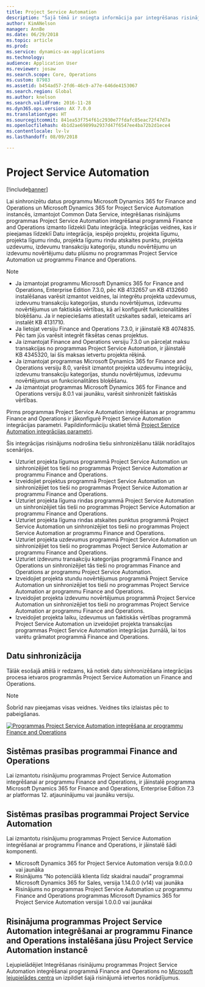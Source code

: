 ```yaml
---
title: Project Service Automation
description: "Šajā tēmā ir sniegta informācija par integrēšanas risinājumu programmas Project Service Automation integrēšanai programmā Finance and Operations. Lai sinhronizētu datus programmu Microsoft Dynamics 365 for Finance and Operations un Microsoft Dynamics 365 for Project Service Automation instancēs, izmantojot Common Data Service, šis integrēšanas risinājums izmanto līdzekli Datu integrācija."
author: KimANelson
manager: AnnBe
ms.date: 06/29/2018
ms.topic: article
ms.prod: 
ms.service: dynamics-ax-applications
ms.technology: 
audience: Application User
ms.reviewer: josaw
ms.search.scope: Core, Operations
ms.custom: 87983
ms.assetid: b454ad57-2fd6-46c9-a77e-646de4153067
ms.search.region: Global
ms.author: knelson
ms.search.validFrom: 2016-11-28
ms.dyn365.ops.version: AX 7.0.0
ms.translationtype: HT
ms.sourcegitcommit: 841ea53f754f61c2930e77fdafc85eac72f47d7a
ms.openlocfilehash: 4b1d2ae69899a2937d47f6547ee4ba72b2d1ece4
ms.contentlocale: lv-lv
ms.lasthandoff: 08/09/2018

---
```


# <a name="project-service-automation"></a>Project Service Automation

[!include[banner](../includes/banner.md)]

Lai sinhronizētu datus programmu Microsoft Dynamics 365 for Finance and Operations un Microsoft Dynamics 365 for Project Service Automation instancēs, izmantojot Common Data Service, integrēšanas risinājums programmas Project Service Automation integrēšanai programmā Finance and Operations izmanto līdzekli Datu integrācija. Integrācijas veidnes, kas ir pieejamas līdzeklī Datu integrācija, iespējo projektu, projekta līgumu, projekta līgumu rindu, projekta līgumu rindu atskaites punktu, projekta uzdevumu, izdevumu transakciju kategoriju, stundu novērtējumu un izdevumu novērtējumu datu plūsmu no programmas Project Service Automation uz programmu Finance and Operations.

> [!NOTE]
> - Ja izmantojat programmu Microsoft Dynamics 365 for Finance and Operations, Enterprise Edition 7.3.0, pēc KB 4132657 un KB 4132660 instalēšanas varēsit izmantot veidnes, lai integrētu projekta uzdevumus, izdevumu transakciju kategorijas, stundu novērtējumus, izdevumu novērtējumus un faktiskās vērtības, kā arī konfigurēt funkcionalitātes bloķēšanu. Ja ir nepieciešams atiestatīt uzskaites sadali, ieteicams arī instalēt KB 4131710.
> - Ja lietojat versiju Finance and Operations 7.3.0, ir jāinstalē KB 4074835. Pēc tam jūs varēsit integrēt fiksētas cenas projektus.
> - Ja izmantojat Finance and Operations versiju 7.3.0 un pārceļat maksu transakcijas no programmas Project Service Automation, ir jāinstalē KB 4345320, lai šīs maksas ietvertu projekta rēķinā.
> - Ja izmantojat programmas Microsoft Dynamics 365 for Finance and Operations versiju 8.0, varēsit izmantot projekta uzdevumu integrāciju, izdevumu transakciju kategorijas, stundu novērtējumus, izdevumu novērtējumus un funkcionalitātes bloķēšanu.
> - Ja izmantojat programmas Microsoft Dynamics 365 for Finance and Operations versiju 8.0.1 vai jaunāku, varēsit sinhronizēt faktiskās vērtības.

Pirms programmas Project Service Automation integrēšanas ar programmu Finance and Operations ir jākonfigurē Project Service Automation integrācijas parametri. Papildinformāciju skatiet tēmā [Project Service Automation integrācijas parametri](PSA-parameters.md).

Šis integrācijas risinājums nodrošina tiešu sinhronizēšanu tālāk norādītajos scenārijos.

- Uzturiet projekta līgumus programmā Project Service Automation un sinhronizējiet tos tieši no programmas Project Service Automation ar programmu Finance and Operations.
- Izveidojiet projektus programmā Project Service Automation un sinhronizējiet tos tieši no programmas Project Service Automation ar programmu Finance and Operations.
- Uzturiet projekta līguma rindas programmā Project Service Automation un sinhronizējiet tās tieši no programmas Project Service Automation ar programmu Finance and Operations.
- Uzturiet projekta līguma rindas atskaites punktus programmā Project Service Automation un sinhronizējiet tos tieši no programmas Project Service Automation ar programmu Finance and Operations.
- Uzturiet projekta uzdevumus programmā Project Service Automation un sinhronizējiet tos tieši no programmas Project Service Automation ar programmu Finance and Operations.
- Uzturiet izdevumu transakciju kategorijas programmā Finance and Operations un sinhronizējiet tās tieši no programmas Finance and Operations ar programmu Project Service Automation.
- Izveidojiet projekta stundu novērtējumus programmā Project Service Automation un sinhronizējiet tos tieši no programmas Project Service Automation ar programmu Finance and Operations.
- Izveidojiet projekta izdevumu novērtējumus programmā Project Service Automation un sinhronizējiet tos tieši no programmas Project Service Automation ar programmu Finance and Operations.
- Izveidojiet projekta laiku, izdevumus un faktiskās vērtības programmā Project Service Automation un izveidojiet projekta transakcijas programmas Project Service Automation integrācijas žurnālā, lai tos varētu grāmatot programmā Finance and Operations.

## <a name="data-synchronization"></a>Datu sinhronizācija

Tālāk esošajā attēlā ir redzams, kā notiek datu sinhronizēšana integrācijas procesa ietvaros programmās Project Service Automation un Finance and Operations.

> [!NOTE]
> Šobrīd nav pieejamas visas veidnes. Veidnes tiks izlaistas pēc to pabeigšanas.

[![Programmas Project Service Automation integrēšana ar programmu Finance and Operations](./media/PSA-integration.png)](./media/PSA-integration.png)

## <a name="system-requirements-for-finance-and-operations"></a>Sistēmas prasības programmai Finance and Operations

Lai izmantotu risinājumu programmas Project Service Automation integrēšanai ar programmu Finance and Operations, ir jāinstalē programma Microsoft Dynamics 365 for Finance and Operations, Enterprise Edition 7.3 ar platformas 12. atjauninājumu vai jaunāku versiju.

## <a name="system-requirements-for-project-service-automation"></a>Sistēmas prasības programmai Project Service Automation

Lai izmantotu risinājumu programmas Project Service Automation integrēšanai ar programmu Finance and Operations, ir jāinstalē šādi komponenti.

- Microsoft Dynamics 365 for Project Service Automation versija 9.0.0.0 vai jaunāka
- Risinājums “No potenciālā klienta līdz skaidrai naudai” programmai Microsoft Dynamics 365 for Sales, versija 1.14.0.0 (v14) vai jaunāka
- Risinājums no programmas Project Service Automation uz programmu Finance and Operations programmas Microsoft Dynamics 365 for Project Service Automation versijai 1.0.0.0 vai jaunākai

## <a name="install-the-project-service-automation-to-finance-and-operations-integration-solution-in-your-project-service-automation-instance"></a>Risinājuma programmas Project Service Automation integrēšanai ar programmu Finance and Operations instalēšana jūsu Project Service Automation instancē

Lejupielādējiet Integrēšanas risinājumu programmas Project Service Automation integrēšanai programmā Finance and Operations no [Microsoft lejupielādes centra](https://www.microsoft.com/en-us/download/details.aspx?id=57016) un izpildiet šajā risinājumā ietvertos norādījumus.

